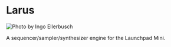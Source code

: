 # Larus

![Photo by Ingo Ellerbusch](https://images.unsplash.com/photo-1424884531120-1a798d5bfedf?dpr=1&auto=compress,format&fit=crop&w=376&h=251&q=80&cs=tinysrgb&crop=&bg=)

A sequencer/sampler/synthesizer engine for the Launchpad Mini.

